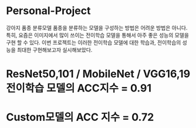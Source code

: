 # Personal-Project
강아지 품종 분류모델
품종을 분류하는 모델을 구성하는 방법은 어려운 방법은 아니다.
특히, 요즘은 이미지에서 많이 쓰이는 전이학습 모델을 통해서 아주 좋은 성능의 모델을 구현 할 수 있다.
이번 프로젝트는 이러한 전이학습 모델에 대한 학습과, 전이학습의 성능을 최대한 구현해보고자 실시해보았다.


# ResNet50,101 / MobileNet / VGG16,19 전이학습 모델의 ACC지수 = 0.91
# Custom모델의 ACC 지수 = 0.72
